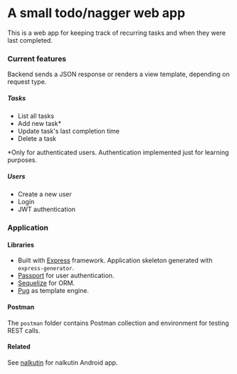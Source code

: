 # A small todo/nagger web app

This is a web app for keeping track of recurring tasks and when they were last completed.

### Current features

Backend sends a JSON response or renders a view template, depending on request type.

##### Tasks

* List all tasks
* Add new task\*
* Update task's last completion time
* Delete a task

\*Only for authenticated users. Authentication implemented just for learning purposes.

##### Users

* Create a new user
* Login
* JWT authentication

### Application

#### Libraries

* Built with [Express](https://expressjs.com/) framework. Application skeleton generated with `express-generator`.
* [Passport](http://www.passportjs.org) for user authentication.
* [Sequelize](http://docs.sequelizejs.com) for ORM.
* [Pug](https://pugjs.org) as template engine.

#### Postman

The `postman` folder contains Postman collection and environment for testing REST calls.

#### Related

See [nalkutin](https://github.com/ninjyni/nalkutin) for nalkutin Android app.
